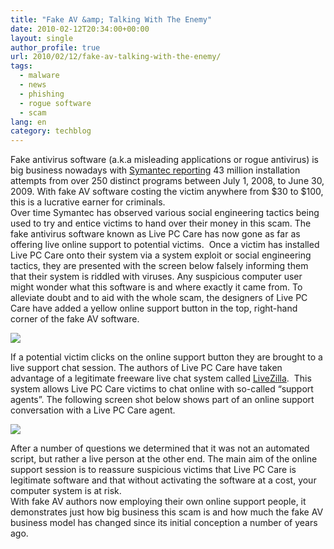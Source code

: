 ```yaml
---
title: "Fake AV &amp; Talking With The Enemy"
date: 2010-02-12T20:34:00+00:00
layout: single
author_profile: true
url: 2010/02/12/fake-av-talking-with-the-enemy/
tags:
  - malware
  - news
  - phishing
  - rogue software
  - scam
lang: en
category: techblog
---
```

Fake antivirus software (a.k.a misleading applications or rogue antivirus) is big business nowadays with <a href="http://eval.symantec.com/mktginfo/enterprise/white_papers/b-symc_report_on_rogue_security_software_exec_summary_20326021.en-us.pdf" target="_blank">Symantec reporting</a> 43 million installation attempts from over 250 distinct programs between July 1, 2008, to June 30, 2009. With fake AV software costing the victim anywhere from $30 to $100, this is a lucrative earner for criminals.  
Over time Symantec has observed various social engineering tactics being used to try and entice victims to hand over their money in this scam. The fake antivirus software known as Live PC Care has now gone as far as offering live online support to potential victims.  Once a victim has installed Live PC Care onto their system via a system exploit or social engineering tactics, they are presented with the screen below falsely informing them that their system is riddled with viruses. Any suspicious computer user might wonder what this software is and where exactly it came from. To alleviate doubt and to aid with the whole scam, the designers of Live PC Care have added a yellow online support button in the top, right-hand corner of the fake AV software.

[![](http://3.bp.blogspot.com/_vaUVXcmC3OI/S3WzzaLyQOI/AAAAAAAAA5o/JAa1U-EW2cU/s640/Live+PC+Care+resultsOnlineSupport.JPG)](http://3.bp.blogspot.com/_vaUVXcmC3OI/S3WzzaLyQOI/AAAAAAAAA5o/JAa1U-EW2cU/s1600-h/Live+PC+Care+resultsOnlineSupport.JPG)

If a potential victim clicks on the online support button they are brought to a live support chat session. The authors of Live PC Care have taken advantage of a legitimate freeware live chat system called [LiveZilla](http://www.livezilla.net/home/en/).  This system allows Live PC Care victims to chat online with so-called “support agents”. The following screen shot below shows part of an online support conversation with a Live PC Care agent.

[![](http://4.bp.blogspot.com/_vaUVXcmC3OI/S3Wz51r1mRI/AAAAAAAAA5w/NPnsBzvcxJk/s640/LiveChatConversation.JPG)](http://4.bp.blogspot.com/_vaUVXcmC3OI/S3Wz51r1mRI/AAAAAAAAA5w/NPnsBzvcxJk/s1600-h/LiveChatConversation.JPG)

After a number of questions we determined that it was not an automated script, but rather a live person at the other end. The main aim of the online support session is to reassure suspicious victims that Live PC Care is legitimate software and that without activating the software at a cost, your computer system is at risk.  
With fake AV authors now employing their own online support people, it demonstrates just how big business this scam is and how much the fake AV business model has changed since its initial conception a number of years ago.